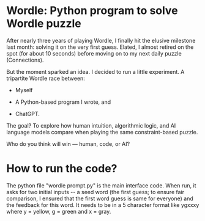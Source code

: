 # Wordle: Python program to solve Wordle puzzle

After nearly three years of playing Wordle, I finally hit the elusive milestone last month: solving it on the very first guess. Elated, I almost retired on the spot (for about 10 seconds) before moving on to my next daily puzzle (Connections).

But the moment sparked an idea. I decided to run a little experiment. A tripartite Wordle race between:

- Myself

- A Python-based program I wrote, and

- ChatGPT.

The goal? To explore how human intuition, algorithmic logic, and AI language models compare when playing the same constraint-based puzzle.

Who do you think will win — human, code, or AI?

# How to run the code?
The python file "wordle prompt.py" is the main interface code. When run, it asks for two initial inputs -- a seed word (the first guess; to ensure fair comparison, I ensured that the first word guess is same for everyone) and the feedback for this word. It needs to be in a 5 character format like ygxxxy where y = yellow, g = green and x = gray.
